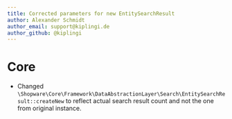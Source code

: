 ```yaml
---
title: Corrected parameters for new EntitySearchResult  
author: Alexander Schmidt
author_email: support@kiplingi.de
author_github: @kiplingi
---
```

# Core
* Changed `\Shopware\Core\Framework\DataAbstractionLayer\Search\EntitySearchResult::createNew` to reflect actual search result count and not the one from original instance.
